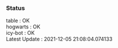 ### Status


table : OK  
hogwarts : OK  
icy-bot : OK  
Latest Update : 2021-12-05 21:08:04.074133
